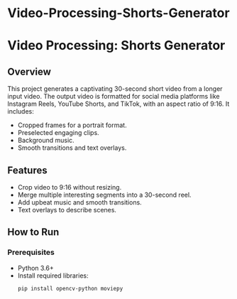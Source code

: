 # Video-Processing-Shorts-Generator
# Video Processing: Shorts Generator

## Overview
This project generates a captivating 30-second short video from a longer input video. The output video is formatted for social media platforms like Instagram Reels, YouTube Shorts, and TikTok, with an aspect ratio of 9:16. It includes:
- Cropped frames for a portrait format.
- Preselected engaging clips.
- Background music.
- Smooth transitions and text overlays.

## Features
- Crop video to 9:16 without resizing.
- Merge multiple interesting segments into a 30-second reel.
- Add upbeat music and smooth transitions.
- Text overlays to describe scenes.

## How to Run
### Prerequisites
- Python 3.6+
- Install required libraries:
  ```bash
  pip install opencv-python moviepy
